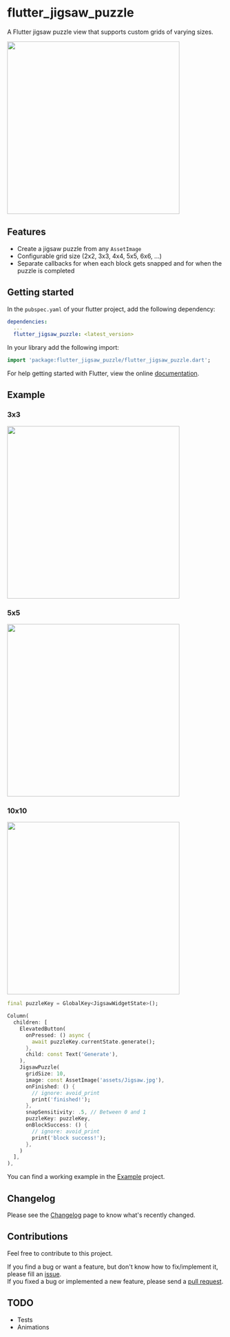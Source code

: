 # flutter_jigsaw_puzzle

A Flutter jigsaw puzzle view that supports custom grids of varying sizes.

<img src="https://user-images.githubusercontent.com/8173268/134375943-25c51a10-b4d1-4d00-af1d-d306ce0bf2e8.mp4" height="400"/>

## Features

* Create a jigsaw puzzle from any `AssetImage`
* Configurable grid size (2x2, 3x3, 4x4, 5x5, 6x6, ...)
* Separate callbacks for when each block gets snapped and for when the puzzle is completed

## Getting started

In the `pubspec.yaml` of your flutter project, add the following dependency:

```yaml
dependencies:
  ...
  flutter_jigsaw_puzzle: <latest_version>
```

In your library add the following import:

```dart
import 'package:flutter_jigsaw_puzzle/flutter_jigsaw_puzzle.dart';
```

For help getting started with Flutter, view the online [documentation](https://flutter.io/).

## Example

### 3x3
<img src="https://user-images.githubusercontent.com/8173268/134377301-6d3ec05b-f932-47a5-9f33-65672a20c2dc.mp4" height="400"/>

### 5x5
<img src="https://user-images.githubusercontent.com/8173268/134375943-25c51a10-b4d1-4d00-af1d-d306ce0bf2e8.mp4" height="400"/>

### 10x10
<img src="https://user-images.githubusercontent.com/8173268/134377476-60d65364-2fb0-491c-a0e4-4b309db3b238.mp4" height="400"/>


```dart
final puzzleKey = GlobalKey<JigsawWidgetState>();

Column(
  children: [
    ElevatedButton(
      onPressed: () async {
        await puzzleKey.currentState.generate();
      },
      child: const Text('Generate'),
    ),
    JigsawPuzzle(
      gridSize: 10,
      image: const AssetImage('assets/Jigsaw.jpg'),
      onFinished: () {
        // ignore: avoid_print
        print('finished!');
      },
      snapSensitivity: .5, // Between 0 and 1
      puzzleKey: puzzleKey,
      onBlockSuccess: () {
        // ignore: avoid_print
        print('block success!');
      },
    )
  ],
),
```

You can find a working example in the [Example](https://github.com/o-compilador/flutter_jigsaw_puzzle/tree/master/example) project.

## Changelog

Please see the [Changelog](https://github.com/o-compilador/flutter_jigsaw_puzzle/blob/master/CHANGELOG.md) page to know what's recently changed.

## Contributions

Feel free to contribute to this project.

If you find a bug or want a feature, but don't know how to fix/implement it, please fill an [issue](https://github.com/o-compilador/flutter_jigsaw_puzzle/issues).  
If you fixed a bug or implemented a new feature, please send a [pull request](https://github.com/o-compilador/flutter_jigsaw_puzzle/pulls).

## TODO
* Tests
* Animations
